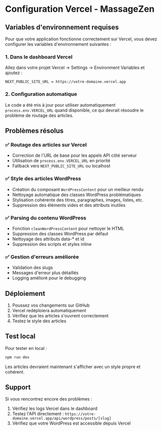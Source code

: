 # Configuration Vercel - MassageZen

## Variables d'environnement requises

Pour que votre application fonctionne correctement sur Vercel, vous devez configurer les variables d'environnement suivantes :

### 1. Dans le dashboard Vercel

Allez dans votre projet Vercel → Settings → Environment Variables et ajoutez :

```
NEXT_PUBLIC_SITE_URL = https://votre-domaine.vercel.app
```

### 2. Configuration automatique

Le code a été mis à jour pour utiliser automatiquement `process.env.VERCEL_URL` quand disponible, ce qui devrait résoudre le problème de routage des articles.

## Problèmes résolus

### ✅ Routage des articles sur Vercel
- Correction de l'URL de base pour les appels API côté serveur
- Utilisation de `process.env.VERCEL_URL` en priorité
- Fallback vers `NEXT_PUBLIC_SITE_URL` ou localhost

### ✅ Style des articles WordPress
- Création du composant `WordPressContent` pour un meilleur rendu
- Nettoyage automatique des classes WordPress problématiques
- Stylisation cohérente des titres, paragraphes, images, listes, etc.
- Suppression des éléments vides et des attributs inutiles

### ✅ Parsing du contenu WordPress
- Fonction `cleanWordPressContent` pour nettoyer le HTML
- Suppression des classes WordPress par défaut
- Nettoyage des attributs data-* et id
- Suppression des scripts et styles inline

### ✅ Gestion d'erreurs améliorée
- Validation des slugs
- Messages d'erreur plus détaillés
- Logging amélioré pour le debugging

## Déploiement

1. Poussez vos changements sur GitHub
2. Vercel redéploiera automatiquement
3. Vérifiez que les articles s'ouvrent correctement
4. Testez le style des articles

## Test local

Pour tester en local :
```bash
npm run dev
```

Les articles devraient maintenant s'afficher avec un style propre et cohérent.

## Support

Si vous rencontrez encore des problèmes :
1. Vérifiez les logs Vercel dans le dashboard
2. Testez l'API directement : `https://votre-domaine.vercel.app/api/wordpress/posts/[slug]`
3. Vérifiez que votre WordPress est accessible depuis Vercel
